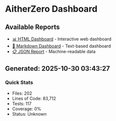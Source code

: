 # AitherZero Dashboard

## Available Reports

- [📊 HTML Dashboard](dashboard.html) - Interactive web dashboard
- [📝 Markdown Dashboard](dashboard.md) - Text-based dashboard
- [📋 JSON Report](dashboard.json) - Machine-readable data

## Generated: 2025-10-30 03:43:27

### Quick Stats
- Files: 202
- Lines of Code: 83,712
- Tests: 117
- Coverage: 0%
- Status: Unknown
